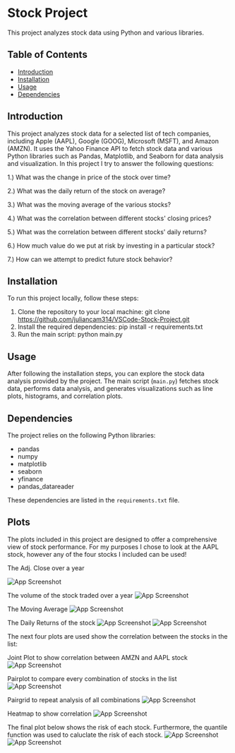 # Stock Project

This project analyzes stock data using Python and various libraries.

## Table of Contents

- [Introduction](#introduction)
- [Installation](#installation)
- [Usage](#usage)
- [Dependencies](#dependencies)

## Introduction

This project analyzes stock data for a selected list of tech companies, including Apple (AAPL), Google (GOOG), Microsoft (MSFT), and Amazon (AMZN). It uses the Yahoo Finance API to fetch stock data and various Python libraries such as Pandas, Matplotlib, and Seaborn for data analysis and visualization.
In this project I try to answer the following questions:

1.) What was the change in price of the stock over time?

2.) What was the daily return of the stock on average?

3.) What was the moving average of the various stocks?

4.) What was the correlation between different stocks' closing prices?

5.) What was the correlation between different stocks' daily returns?

6.) How much value do we put at risk by investing in a particular stock?

7.) How can we attempt to predict future stock behavior?
## Installation

To run this project locally, follow these steps:

1. Clone the repository to your local machine:
git clone https://github.com/juliancam314/VSCode-Stock-Project.git
2. Install the required dependencies:
pip install -r requirements.txt
3. Run the main script:
python main.py


## Usage

After following the installation steps, you can explore the stock data analysis provided by the project. The main script (`main.py`) fetches stock data, performs data analysis, and generates visualizations such as line plots, histograms, and correlation plots.

## Dependencies

The project relies on the following Python libraries:

- pandas
- numpy
- matplotlib
- seaborn
- yfinance
- pandas_datareader

These dependencies are listed in the `requirements.txt` file.

## Plots

The plots included in this project are designed to offer a comprehensive view of stock performance. For my purposes I chose to look at the AAPL stock, however any of the four stocks I included can be used!

The Adj. Close over a year

![App Screenshot](https://github.com/juliancam314/VSCode-Stock-Project/blob/master/Figure_1.png?raw=true)

The volume of the stock traded over a year
![App Screenshot](https://github.com/juliancam314/VSCode-Stock-Project/blob/master/Figure_2.png?raw=true)

The Moving Average
![App Screenshot](https://github.com/juliancam314/VSCode-Stock-Project/blob/master/Figure_4.png?raw=true)

The Daily Returns of the stock
![App Screenshot](https://github.com/juliancam314/VSCode-Stock-Project/blob/master/Figure_5.png?raw=true)
![App Screenshot](https://github.com/juliancam314/VSCode-Stock-Project/blob/master/Figure_6.png?raw=true)

The next four plots are used show the correlation between the stocks in the list:

Joint Plot to show correlation between AMZN and AAPL stock
![App Screenshot](https://github.com/juliancam314/VSCode-Stock-Project/blob/master/Figure_7.png?raw=true)

Pairplot to compare every combination of stocks in the list
![App Screenshot](https://github.com/juliancam314/VSCode-Stock-Project/blob/master/Figure_8.png?raw=true)

Pairgrid to repeat analysis of all combinations
![App Screenshot](https://github.com/juliancam314/VSCode-Stock-Project/blob/master/Figure_9.png?raw=true)

Heatmap to show correlation
![App Screenshot](https://github.com/juliancam314/VSCode-Stock-Project/blob/master/Figure_10.png?raw=true)

The final plot below shows the risk of each stock. Furthermore, the quantile function was used to caluclate the risk of each stock.
![App Screenshot](https://github.com/juliancam314/VSCode-Stock-Project/blob/master/Figure_11.png?raw=true)
![App Screenshot](https://github.com/juliancam314/VSCode-Stock-Project/blob/master/Figure%2013.JPG?raw=true)
